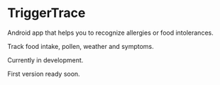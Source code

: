 # TriggerTrace
Android app that helps you to recognize allergies or food intolerances.

Track food intake, pollen, weather and symptoms.

Currently in development.

First version ready soon.